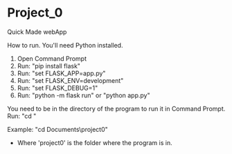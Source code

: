 # Project_0
Quick Made webApp

How to run.
You'll need Python installed.

1. Open Command Prompt
2. Run: "pip install flask"
3. Run: "set FLASK_APP=app.py"
4. Run: "set FLASK_ENV=development"
5. Run: "set FLASK_DEBUG=1"
6. Run: "python -m flask run" or "python app.py"

You need to be in the directory of the program to run it in Command Prompt.
Run: "cd " <then the path to the folder of the program>

Example: "cd Documents\project0\"
* Where 'project0' is the folder where the program is in.
